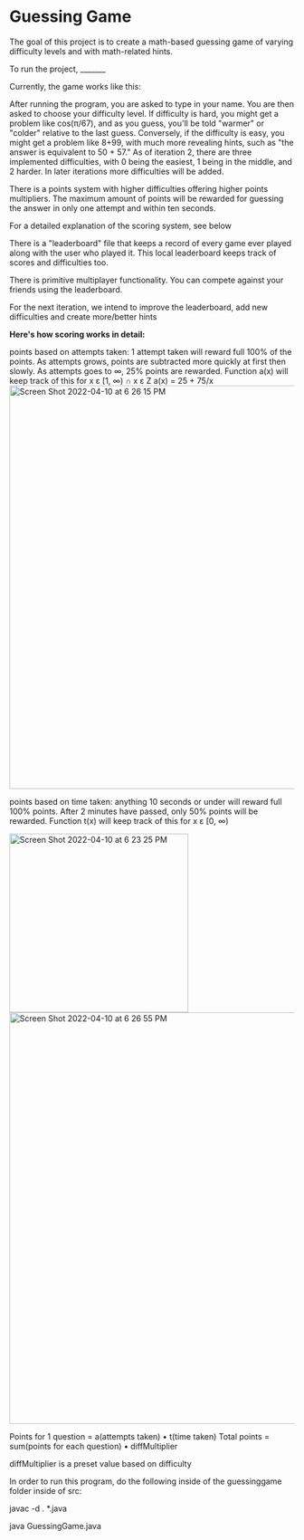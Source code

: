 # Guessing Game
The goal of this project is to create a math-based guessing game of varying difficulty levels and with math-related hints.

To run the project, _______

Currently, the game works like this:

After running the program, you are asked to type in your name. You are then asked to choose your difficulty level. If difficulty is hard, you might get a problem like cos(π/67), and as you guess, you'll be told "warmer" or "colder" relative to the last guess. Conversely, if the difficulty is easy, you might get a problem like 8+99, with much more revealing hints, such as "the answer is equivalent to 50 + 57."
As of iteration 2, there are three implemented difficulties, with 0 being the easiest, 1 being in the middle, and 2 harder. In later iterations more difficulties will be added.

There is a points system with higher difficulties offering higher points multipliers. The maximum amount of points will be rewarded for guessing the answer in only one attempt and within ten seconds.

For a detailed explanation of the scoring system, see below

There is a "leaderboard" file that keeps a record of every game ever played along with the user who played it. This local leaderboard keeps track of scores and difficulties too.

There is primitive multiplayer functionality. You can compete against your friends using the leaderboard.

For the next iteration, we intend to improve the leaderboard, add new difficulties and create more/better hints


**Here's how scoring works in detail:**

points based on attempts taken: 1 attempt taken will reward full 100% of the points. As attempts grows, points are subtracted more quickly at first then slowly. As attempts goes to ∞, 25% points are rewarded. Function a(x) will keep track of this for x ε [1, ∞) ∩ x ε Z
a(x) = 25 + 75/x
<img width="713" alt="Screen Shot 2022-04-10 at 6 26 15 PM" src="https://user-images.githubusercontent.com/7902589/162644417-56bb8c18-d529-4cd6-8f28-2306bcb7db6f.png">


points based on time taken: anything 10 seconds or under will reward full 100% points. After 2 minutes have passed, only 50% points will be rewarded. Function t(x) will keep track of this for x ε [0, ∞)

<img width="316" alt="Screen Shot 2022-04-10 at 6 23 25 PM" src="https://user-images.githubusercontent.com/7902589/162644309-6c0a6643-587b-48e1-9fb9-30873457482e.png">
<img width="727" alt="Screen Shot 2022-04-10 at 6 26 55 PM" src="https://user-images.githubusercontent.com/7902589/162644441-82cb48c3-a754-40e9-b5fe-d78f1fe0d195.png">



Points for 1 question = a(attempts taken) • t(time taken)
Total points = sum(points for each question) • diffMultiplier

diffMultiplier is a preset value based on difficulty



In order to run this program, do the following inside of the guessinggame folder inside of src:

javac -d . *.java

java GuessingGame.java
